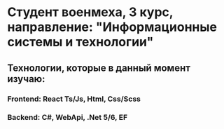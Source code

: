 <h1> Студент военмеха, 3 курс, направление: "Информационные системы и технологии"</h1>
<h2> Технологии, которые в данный момент изучаю: </h2>
<h3> Frontend: React Ts/Js, Html, Css/Scss </h3>
<h3> Backend: C#, WebApi, .Net 5/6, EF  </h3>
